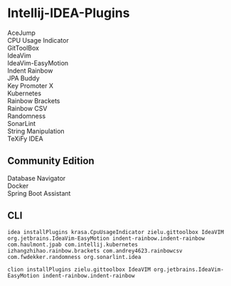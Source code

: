 # Intellij-IDEA-Plugins
AceJump  
CPU Usage Indicator  
GitToolBox  
IdeaVim  
IdeaVim-EasyMotion  
Indent Rainbow  
JPA Buddy  
Key Promoter X  
Kubernetes  
Rainbow Brackets  
Rainbow CSV  
Randomness  
SonarLint  
String Manipulation  
TeXiFy IDEA
## Community Edition
Database Navigator  
Docker  
Spring Boot Assistant  
## CLI
```
idea installPlugins krasa.CpuUsageIndicator zielu.gittoolbox IdeaVIM org.jetbrains.IdeaVim-EasyMotion indent-rainbow.indent-rainbow com.haulmont.jpab com.intellij.kubernetes izhangzhihao.rainbow.brackets com.andrey4623.rainbowcsv com.fwdekker.randomness org.sonarlint.idea
```
```
clion installPlugins zielu.gittoolbox IdeaVIM org.jetbrains.IdeaVim-EasyMotion indent-rainbow.indent-rainbow
```
